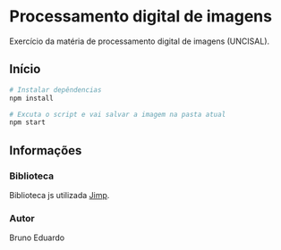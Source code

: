 # Processamento digital de imagens
Exercício da matéria de processamento digital de imagens (UNCISAL). 

## Início 

```bash
# Instalar depêndencias
npm install

# Excuta o script e vai salvar a imagem na pasta atual
npm start

```

## Informações

### Biblioteca

Biblioteca js utilizada [Jimp](https://github.com/oliver-moran/jimp).

### Autor

Bruno Eduardo

